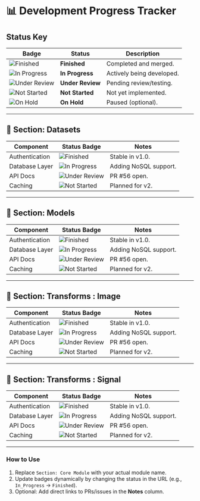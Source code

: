 # 📊 Development Progress Tracker

## Status Key
| Badge | Status         | Description                          |
|-------|----------------|--------------------------------------|
| ![Finished](https://img.shields.io/badge/-Finished-brightgreen) | **Finished** | Completed and merged. |
| ![In Progress](https://img.shields.io/badge/-In_Progress-orange) | **In Progress** | Actively being developed. |
| ![Under Review](https://img.shields.io/badge/-Under_Review-blue) | **Under Review** | Pending review/testing. |
| ![Not Started](https://img.shields.io/badge/-Not_Started-lightgrey) | **Not Started** | Not yet implemented. |
| ![On Hold](https://img.shields.io/badge/-On_Hold-yellow) | **On Hold** | Paused (optional). |

---

## 📂 Section: Datasets
| Component       | Status Badge | Notes |
|----------------|-------------|-------|
| Authentication | ![Finished](https://img.shields.io/badge/-Finished-brightgreen) | Stable in v1.0. |
| Database Layer | ![In Progress](https://img.shields.io/badge/-In_Progress-orange) | Adding NoSQL support. |
| API Docs | ![Under Review](https://img.shields.io/badge/-Under_Review-blue) | PR #56 open. |
| Caching | ![Not Started](https://img.shields.io/badge/-Not_Started-lightgrey) | Planned for v2. |

---

## 📂 Section: Models
| Component       | Status Badge | Notes |
|----------------|-------------|-------|
| Authentication | ![Finished](https://img.shields.io/badge/-Finished-brightgreen) | Stable in v1.0. |
| Database Layer | ![In Progress](https://img.shields.io/badge/-In_Progress-orange) | Adding NoSQL support. |
| API Docs | ![Under Review](https://img.shields.io/badge/-Under_Review-blue) | PR #56 open. |
| Caching | ![Not Started](https://img.shields.io/badge/-Not_Started-lightgrey) | Planned for v2. |

---

## 📂 Section: Transforms : Image
| Component       | Status Badge | Notes |
|----------------|-------------|-------|
| Authentication | ![Finished](https://img.shields.io/badge/-Finished-brightgreen) | Stable in v1.0. |
| Database Layer | ![In Progress](https://img.shields.io/badge/-In_Progress-orange) | Adding NoSQL support. |
| API Docs | ![Under Review](https://img.shields.io/badge/-Under_Review-blue) | PR #56 open. |
| Caching | ![Not Started](https://img.shields.io/badge/-Not_Started-lightgrey) | Planned for v2. |

---

## 📂 Section: Transforms : Signal
| Component       | Status Badge | Notes |
|----------------|-------------|-------|
| Authentication | ![Finished](https://img.shields.io/badge/-Finished-brightgreen) | Stable in v1.0. |
| Database Layer | ![In Progress](https://img.shields.io/badge/-In_Progress-orange) | Adding NoSQL support. |
| API Docs | ![Under Review](https://img.shields.io/badge/-Under_Review-blue) | PR #56 open. |
| Caching | ![Not Started](https://img.shields.io/badge/-Not_Started-lightgrey) | Planned for v2. |

---

### How to Use
1. Replace `Section: Core Module` with your actual module name.
2. Update badges dynamically by changing the status in the URL (e.g., `In_Progress` → `Finished`).
3. Optional: Add direct links to PRs/issues in the **Notes** column.